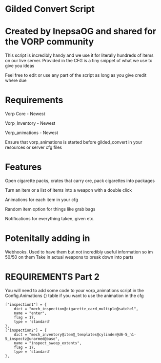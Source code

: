 # Gilded Convert Script
# Created by InepsaOG and shared for the VORP community

This script is incredibly handy and we use it for literally hundreds of items on our live server. 
Provided in the CFG is a tiny snippet of what we use to give you ideas

Feel free to edit or use any part of the script as long as you give credit where due

# Requirements
Vorp Core - Newest

Vorp_Inventory - Newest

Vorp_animations - Newest

Ensure that vorp_animations is started before gilded_convert in your resources or server cfg files

# Features
Open cigarette packs, crates that carry ore, pack cigarettes into packages

Turn an item or a list of items into a weapon with a double click

Animations for each item in your cfg

Random item option for things like grab bags

Notifications for everything taken, given etc.

# Potenitally adding in
Webhooks. Used to have them but not incredibly useful information so im 50/50 on them
Take in actual weapons to break down into parts

# REQUIREMENTS Part 2

You will need to add some code to your vorp_animations script in the Config.Animations {} table if you want to use the animation in the cfg

    ["inspection1"] = {
        dict = "mech_inspection@cigarette_card_multiple@satchel",
        name = "enter", 
        flag = 17,
        type = 'standard'
	},
    ["inspection2"] = {
        dict = "mech_inventory@item@_templates@cylinder@d6-5_h1-5_inspectz@unarmed@base",
        name = "inspect_sweep_extents", 
        flag = 17,
        type = 'standard'
	},